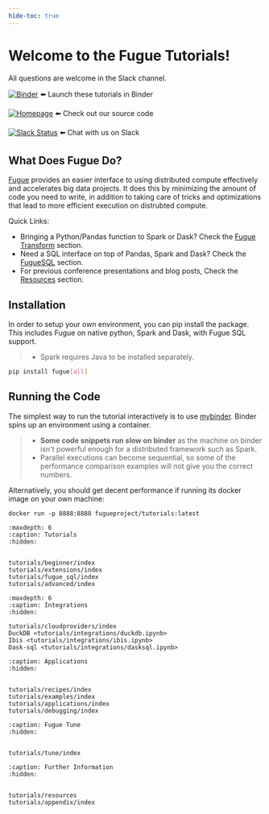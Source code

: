 ```yaml
---
hide-toc: true
---
```


# Welcome to the Fugue Tutorials!

All questions are welcome in the Slack channel.

[![Binder](https://mybinder.org/badge_logo.svg)](https://mybinder.org/v2/gh/fugue-project/tutorials/master) ⬅️  Launch these tutorials in Binder

[![Homepage](https://img.shields.io/badge/fugue-source--code-red?logo=github)](https://github.com/fugue-project/fugue) ⬅️  Check out our source code

[![Slack Status](https://img.shields.io/badge/slack-join_chat-white.svg?logo=slack&style=social)](http://slack.fugue.ai) ⬅️  Chat with us on Slack

## What Does Fugue Do?

[Fugue](https://github.com/fugue-project/fugue) provides an easier interface to using distributed compute effectively and accelerates big data projects. It does this by minimizing the amount of code you need to write, in addition to taking care of tricks and optimizations that lead to more efficient execution on distrubted compute.

Quick Links:
* Bringing a Python/Pandas function to Spark or Dask? Check the [Fugue Transform](tutorials/beginner/introduction.html#fugue-transform) section.
* Need a SQL interface on top of Pandas, Spark and Dask? Check the [FugueSQL](tutorials/fugue_sql/index.md) section.
* For previous conference presentations and blog posts, Check the [Resources](tutorials/resources.md) section.

## Installation

In order to setup your own environment, you can pip install the package. This includes Fugue on native python, Spark and Dask, with Fugue SQL support.

>- Spark requires Java to be installed separately.

```bash
pip install fugue[all]
```

## Running the Code

The simplest way to run the tutorial interactively is to use [mybinder](https://mybinder.org/v2/gh/fugue-project/tutorials/master). Binder spins up an environment using a container.

>- **Some code snippets run slow on binder** as the machine on binder isn't powerful enough for a distributed framework such as Spark.
>- Parallel executions can become sequential, so some of the performance comparison examples will not give you the correct numbers.

Alternatively, you should get decent performance if running its docker image on your own machine:

```
docker run -p 8888:8888 fugueproject/tutorials:latest
```

```{toctree}
:maxdepth: 6
:caption: Tutorials
:hidden:


tutorials/beginner/index
tutorials/extensions/index
tutorials/fugue_sql/index
tutorials/advanced/index
```

```{toctree}
:maxdepth: 6
:caption: Integrations
:hidden:

tutorials/cloudproviders/index
DuckDB <tutorials/integrations/duckdb.ipynb>
Ibis <tutorials/integrations/ibis.ipynb>
Dask-sql <tutorials/integrations/dasksql.ipynb>
```

```{toctree}
:caption: Applications
:hidden:


tutorials/recipes/index
tutorials/examples/index
tutorials/applications/index
tutorials/debugging/index
```

```{toctree}
:caption: Fugue Tune
:hidden:


tutorials/tune/index
```


```{toctree}
:caption: Further Information
:hidden:


tutorials/resources
tutorials/appendix/index
```
